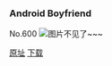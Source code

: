 ### Android Boyfriend
No.600
![图片不见了~~~](https://imgs.xkcd.com/comics/android_boyfriend.png)

[原址](https://xkcd.com//600) [下载](https://imgs.xkcd.com/comics/android_boyfriend.png)

